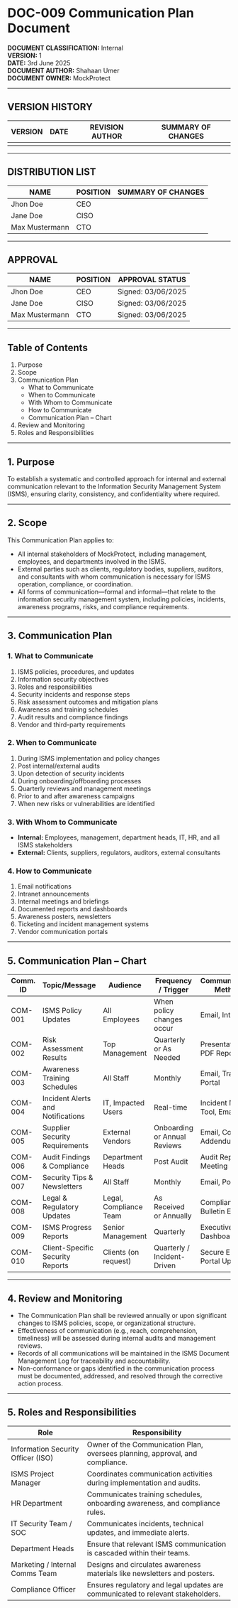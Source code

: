 # DOC-009 Communication Plan Document

**DOCUMENT CLASSIFICATION:** Internal  
**VERSION:** 1  
**DATE:** 3rd June 2025  
**DOCUMENT AUTHOR:** Shahaan Umer  
**DOCUMENT OWNER:** MockProtect  

---

## VERSION HISTORY

| VERSION | DATE | REVISION AUTHOR | SUMMARY OF CHANGES |
|---------|------|-----------------|--------------------|
|         |      |                 |                    |

---

## DISTRIBUTION LIST

| NAME            | POSITION | SUMMARY OF CHANGES |
|-----------------|----------|--------------------|
| Jhon Doe        | CEO      |                    |
| Jane Doe        | CISO     |                    |
| Max Mustermann  | CTO      |                    |

---

## APPROVAL

| NAME            | POSITION | APPROVAL STATUS      |
|-----------------|----------|---------------------|
| Jhon Doe        | CEO      | Signed: 03/06/2025  |
| Jane Doe        | CISO     | Signed: 03/06/2025  |
| Max Mustermann  | CTO      | Signed: 03/06/2025  |

---

## Table of Contents

1. Purpose  
2. Scope  
3. Communication Plan  
   - What to Communicate  
   - When to Communicate  
   - With Whom to Communicate  
   - How to Communicate  
   - Communication Plan – Chart  
4. Review and Monitoring  
5. Roles and Responsibilities  

---

## 1. Purpose

To establish a systematic and controlled approach for internal and external communication relevant to the Information Security Management System (ISMS), ensuring clarity, consistency, and confidentiality where required.

---

## 2. Scope

This Communication Plan applies to:

- All internal stakeholders of MockProtect, including management, employees, and departments involved in the ISMS.
- External parties such as clients, regulatory bodies, suppliers, auditors, and consultants with whom communication is necessary for ISMS operation, compliance, or coordination.
- All forms of communication—formal and informal—that relate to the information security management system, including policies, incidents, awareness programs, risks, and compliance requirements.

---

## 3. Communication Plan

### 1. What to Communicate

1. ISMS policies, procedures, and updates  
2. Information security objectives  
3. Roles and responsibilities  
4. Security incidents and response steps  
5. Risk assessment outcomes and mitigation plans  
6. Awareness and training schedules  
7. Audit results and compliance findings  
8. Vendor and third-party requirements  

### 2. When to Communicate

1. During ISMS implementation and policy changes  
2. Post internal/external audits  
3. Upon detection of security incidents  
4. During onboarding/offboarding processes  
5. Quarterly reviews and management meetings  
6. Prior to and after awareness campaigns  
7. When new risks or vulnerabilities are identified  

### 3. With Whom to Communicate

- **Internal:** Employees, management, department heads, IT, HR, and all ISMS stakeholders  
- **External:** Clients, suppliers, regulators, auditors, external consultants  

### 4. How to Communicate

1. Email notifications  
2. Intranet announcements  
3. Internal meetings and briefings  
4. Documented reports and dashboards  
5. Awareness posters, newsletters  
6. Ticketing and incident management systems  
7. Vendor communication portals  

---

## 5. Communication Plan – Chart

| Comm. ID | Topic/Message                  | Audience                | Frequency / Trigger         | Communication Method         | Responsible Role        |
|----------|--------------------------------|------------------------|----------------------------|-----------------------------|------------------------|
| COM-001  | ISMS Policy Updates            | All Employees          | When policy changes occur  | Email, Intranet             | ISO                    |
| COM-002  | Risk Assessment Results        | Top Management         | Quarterly or As Needed     | Presentation, PDF Report    | ISO/Risk Lead          |
| COM-003  | Awareness Training Schedules   | All Staff              | Monthly                    | Email, Training Portal      | HR / ISO               |
| COM-004  | Incident Alerts and Notifications | IT, Impacted Users   | Real-time                  | Incident Mgmt Tool, Email   | SOC Team / IT Admin    |
| COM-005  | Supplier Security Requirements | External Vendors       | Onboarding or Annual Reviews | Email, Contract Addendum | Procurement / ISO      |
| COM-006  | Audit Findings & Compliance    | Department Heads       | Post Audit                 | Audit Report, Meeting       | Internal Auditor       |
| COM-007  | Security Tips & Newsletters    | All Staff              | Monthly                    | Email, Posters              | Marketing / ISO        |
| COM-008  | Legal & Regulatory Updates     | Legal, Compliance Team | As Received or Annually    | Compliance Bulletin Email   | Compliance Officer     |
| COM-009  | ISMS Progress Reports          | Senior Management      | Quarterly                  | Executive Dashboard         | ISMS Project Manager   |
| COM-010  | Client-Specific Security Reports | Clients (on request) | Quarterly / Incident-Driven | Secure Email / Portal Upload | Client Success / ISO   |

---

## 4. Review and Monitoring

- The Communication Plan shall be reviewed annually or upon significant changes to ISMS policies, scope, or organizational structure.
- Effectiveness of communication (e.g., reach, comprehension, timeliness) will be assessed during internal audits and management reviews.
- Records of all communications will be maintained in the ISMS Document Management Log for traceability and accountability.
- Non-conformance or gaps identified in the communication process must be documented, addressed, and resolved through the corrective action process.

---

## 5. Roles and Responsibilities

| Role                        | Responsibility                                                                    |
|----------------------------|------------------------------------------------------------------------------------|
| Information Security Officer (ISO) | Owner of the Communication Plan, oversees planning, approval, and compliance.   |
| ISMS Project Manager       | Coordinates communication activities during implementation and audits.              |
| HR Department              | Communicates training schedules, onboarding awareness, and compliance rules.       |
| IT Security Team / SOC     | Communicates incidents, technical updates, and immediate alerts.                   |
| Department Heads           | Ensure that relevant ISMS communication is cascaded within their teams.            |
| Marketing / Internal Comms Team | Designs and circulates awareness materials like newsletters and posters.       |
| Compliance Officer         | Ensures regulatory and legal updates are communicated to relevant stakeholders.    |
